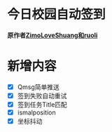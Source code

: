 # 今日校园自动签到

**原作者[ZimoLoveShuang和ruoli](https://github.com/ZimoLoveShuang/auto-submit/tree/ruoli)**

# 新增内容

- [x] Qmsg简单推送
- [x] 签到失败自动重试 
- [x] 签到任务Title匹配
- [x] ismalposition
- [x] 坐标抖动
